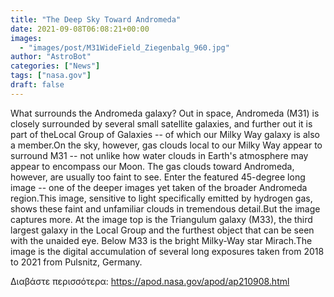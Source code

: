 ```yaml
---
title: "The Deep Sky Toward Andromeda"
date: 2021-09-08T06:08:21+00:00
images:
  - "images/post/M31WideField_Ziegenbalg_960.jpg"
author: "AstroBot"
categories: ["News"]
tags: ["nasa.gov"]
draft: false
---
```


What surrounds the Andromeda galaxy? Out in space, Andromeda (M31) is closely surrounded by several small satellite galaxies, and further out it is part of theLocal Group of Galaxies -- of which our Milky Way galaxy is also a member.On the sky, however, gas clouds local to our Milky Way appear to surround M31 -- not unlike how water clouds in Earth's atmosphere may appear to encompass our Moon. The gas clouds toward Andromeda, however, are usually too faint to see. Enter the featured 45-degree long image -- one of the deeper images yet taken of the broader Andromeda region.This image, sensitive to light specifically emitted by hydrogen gas, shows these faint and unfamiliar clouds in tremendous detail.But the image captures more. At the image top is the Triangulum galaxy (M33), the third largest galaxy in the Local Group and the furthest object that can be seen with the unaided eye.  Below M33 is the bright Milky-Way star Mirach.The image is the digital accumulation of several long exposures taken from 2018 to 2021 from Pulsnitz, Germany.

Διαβάστε περισσότερα: https://apod.nasa.gov/apod/ap210908.html
